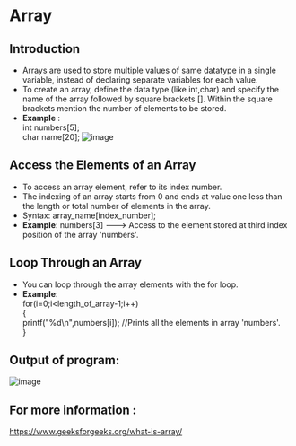 # Array
## Introduction
- Arrays are used to store multiple values of same datatype in a single variable, instead of declaring separate variables for each value.</br>
- To create an array, define the data type (like int,char) and specify the name of the array followed by square brackets []. Within the square brackets mention the number of elements to be stored.</br>
- **Example** : </br> int numbers[5]; </br>char name[20];
![image](https://user-images.githubusercontent.com/125560933/221250547-4f671f09-301d-4147-9012-826e9ca82f53.png)


## Access the Elements of an Array
- To access an array element, refer to its index number.
- The indexing of an array starts from 0 and ends at value one less than the length or total number of elements in the array.
- Syntax: array_name[index_number];</br>
- **Example**: numbers[3] ---> Access to the element stored at third index position of the array 'numbers'.

## Loop Through an Array
- You can loop through the array elements with the for loop.</br>
- **Example**:</br>
for(i=0;i<length_of_array-1;i++)</br>
{</br>
printf("%d\n",numbers[i]); //Prints all the elements in array 'numbers'.</br>
}</br>

## Output of program:

![image](https://user-images.githubusercontent.com/125560933/228199223-15ef4028-c27d-4782-a96d-2baba1983dff.png)

## For more information :
https://www.geeksforgeeks.org/what-is-array/


